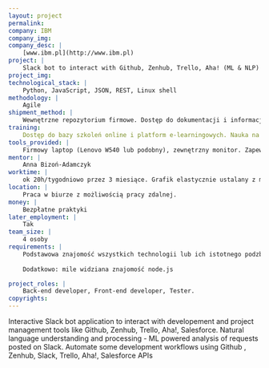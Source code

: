 ```yaml
---
layout: project
permalink: 
company: IBM
company_img:
company_desc: |
    [www.ibm.pl](http://www.ibm.pl)
project: |
    Slack bot to interact with Github, Zenhub, Trello, Aha! (ML & NLP)
project_img:
technological_stack: |
    Python, JavaScript, JSON, REST, Linux shell
methodology: |
    Agile
shipment_method: |
    Wewnętrzne repozytorium firmowe. Dostęp do dokumentacji i informacji szkoleniowych. Wsparcie mentora i zespołu pracującego w tym samym projekcie.
training:
    Dostęp do bazy szkoleń online i platform e-learningowych. Nauka na bieżąco, w razie potrzeb organizowane będą niezbędne szkolenia
tools_provided: |
    Firmowy laptop (Lenovo W540 lub podobny), zewnętrzny monitor. Zapewniony dostęp do potrzebnej infrastruktury w chmurze
mentor: |
    Anna Bizoń-Adamczyk
worktime: |
    ok 20h/tygodniowo przez 3 miesiące. Grafik elastycznie ustalany z mentorem.
location: |
    Praca w biurze z możliwością pracy zdalnej.
money: |
    Bezpłatne praktyki
later_employment: |
    Tak
team_size: |
    4 osoby
requirements: |
    Podstawowa znajomość wszystkich technologii lub ich istotnego podzbioru z wymienionych w stacku technologicznym. Znajomość języka angielskiego i doświadczenie w pracy w grupie będzie dodatkowym atutem. Nastawienie na rozwój i zdobywanie nowych umiejętności.
    
    Dodatkowo: mile widziana znajomość node.js

project_roles: |
    Back-end developer, Front-end developer, Tester. 
copyrights:
---
```

Interactive Slack bot application to interact with developement and project management tools like Github, Zenhub, Trello, Aha!, Salesforce. Natural language understanding and processing - ML powered analysis of requests posted on Slack.  Automate some development workflows using Github , Zenhub, Slack, Trello, Aha!, Salesforce APIs 
